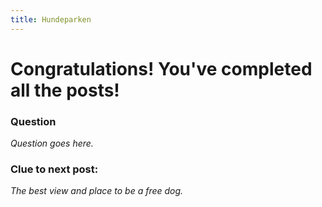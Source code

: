 ```yaml
---
title: Hundeparken
---
```


#  Congratulations! You've completed all the posts!  

### Question
_Question goes here._

### Clue to next post:
_The best view and place to be a free dog._
